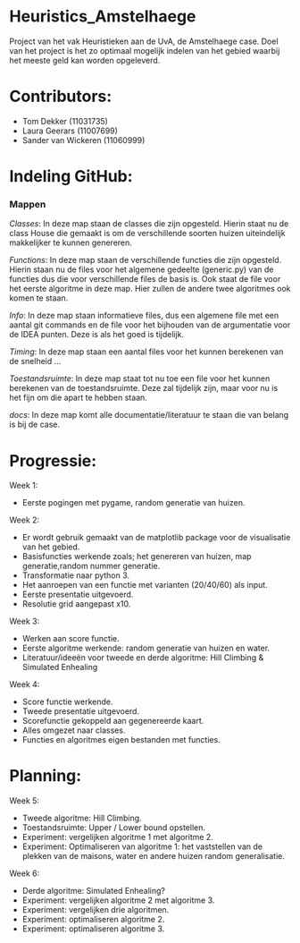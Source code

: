 # Heuristics_Amstelhaege
Project van het vak Heuristieken aan de UvA, de Amstelhaege case. Doel van het project is het zo optimaal mogelijk indelen van het gebied waarbij het meeste geld kan worden opgeleverd.

# Contributors:
- Tom Dekker (11031735)
- Laura Geerars (11007699)
- Sander van Wickeren (11060999)

# Indeling GitHub:
### Mappen
_Classes_: In deze map staan de classes die zijn opgesteld. Hierin staat nu de class House die gemaakt is om de verschillende soorten huizen uiteindelijk makkelijker te kunnen genereren.

_Functions_: In deze map staan de verschillende functies die zijn opgesteld. Hierin staan nu de files voor het algemene gedeelte (generic.py) van de functies dus die voor verschillende files de basis is. Ook staat de file voor het eerste algoritme in deze map. Hier zullen de andere twee algoritmes ook komen te staan.

_Info_: In deze map staan informatieve files, dus een algemene file met een aantal git commands en de file voor het bijhouden van de argumentatie voor de IDEA punten. Deze is als het goed is tijdelijk.

_Timing_: In deze map staan een aantal files voor het kunnen berekenen van de snelheid ...

_Toestandsruimte_: In deze map staat tot nu toe een file voor het kunnen berekenen van de toestandsruimte. Deze zal tijdelijk zijn, maar voor nu is het fijn om die apart te hebben staan.

_docs_: In deze map komt alle documentatie/literatuur te staan die van belang is bij de case. 

# Progressie:
Week 1:
- Eerste pogingen met pygame, random generatie van huizen.

Week 2:
- Er wordt gebruik gemaakt van de matplotlib package voor de visualisatie van het gebied.
- Basisfuncties werkende zoals; het genereren van huizen, map generatie,random nummer generatie.
- Transformatie naar python 3.
- Het aanroepen van een functie met varianten (20/40/60) als input.
- Eerste presentatie uitgevoerd.
- Resolutie grid aangepast x10.

Week 3:
- Werken aan score functie.
- Eerste algoritme werkende: random generatie van huizen en water.
- Literatuur/ideeën voor tweede en derde algoritme: Hill Climbing & Simulated Enhealing

Week 4:
- Score functie werkende.
- Tweede presentatie uitgevoerd.
- Scorefunctie gekoppeld aan gegenereerde kaart.
- Alles omgezet naar classes.
- Functies en algoritmes eigen bestanden met functies.

# Planning:
Week 5:
- Tweede algoritme: Hill Climbing.
- Toestandsruimte: Upper / Lower bound opstellen.
- Experiment: vergelijken algoritme 1 met algoritme 2.
- Experiment: Optimaliseren van algoritme 1: het vaststellen van de plekken van de maisons, water en andere huizen random generalisatie.

Week 6:
- Derde algoritme: Simulated Enhealing?
- Experiment: vergelijken algoritme 2 met algoritme 3.
- Experiment: vergelijken drie algoritmen.
- Experiment: optimaliseren algoritme 2.
- Experiment: optimaliseren algoritme 3.


